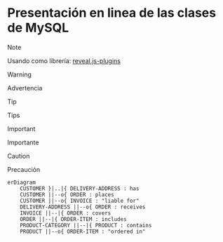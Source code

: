 # Presentación en linea de las clases de MySQL

>[!NOTE]
> Usando como librería: [reveal.js-plugins](https://github.com/rajgoel/reveal.js-plugins)

>[!WARNING]
> Advertencia

>[!TIP]
> Tips

>[!IMPORTANT]
> Importante

>[!CAUTION]
> Precaución

```mermaid
erDiagram
    CUSTOMER }|..|{ DELIVERY-ADDRESS : has
    CUSTOMER ||--o{ ORDER : places
    CUSTOMER ||--o{ INVOICE : "liable for"
    DELIVERY-ADDRESS ||--o{ ORDER : receives
    INVOICE ||--|{ ORDER : covers
    ORDER ||--|{ ORDER-ITEM : includes
    PRODUCT-CATEGORY ||--|{ PRODUCT : contains
    PRODUCT ||--o{ ORDER-ITEM : "ordered in"
```
